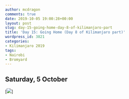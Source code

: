```yaml
---
author: mcdragon
comments: true
date: 2019-10-05 19:00:28+00:00
layout: post
slug: day-15-going-home-day-8-of-kilimanjaro-part
title: 'Day 15: Going Home (Day 8 of Kilimanjaro part)'
wordpress_id: 3821
categories:
- Kilimanjaro 2019
tags:
- Nairobi
- Bromyard
---
```


## Saturday, 5 October



 [![](https://dwlcvfkt1l4wn.cloudfront.net/2019/10/2019-10-02-06.23.47.resized.jpg)]
 
